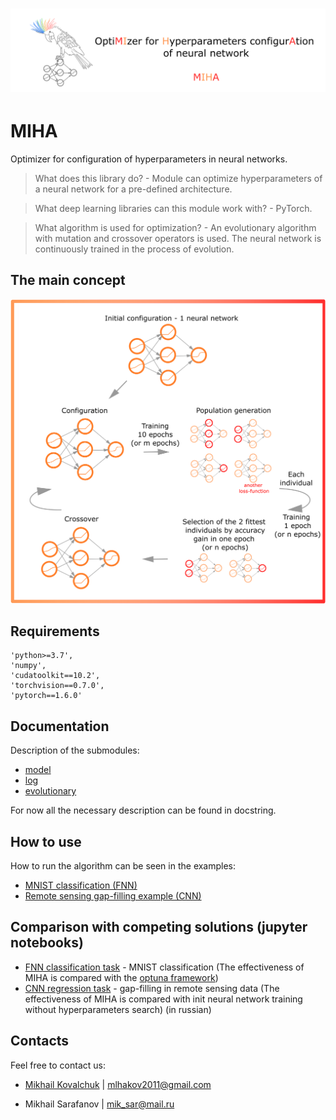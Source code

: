 # ![miha_logo.png](https://raw.githubusercontent.com/Dreamlone/MIHA/main/images/logo.png)

# MIHA
Optimizer for configuration of hyperparameters in neural networks. 

> What does this library do? - Module can optimize hyperparameters of a neural network for a pre-defined architecture.

> What deep learning libraries can this module work with? - PyTorch.

> What algorithm is used for optimization? - An evolutionary algorithm with mutation and crossover operators is used. The neural network is continuously trained in the process of evolution.
>
## The main concept

![main_concept.png](https://raw.githubusercontent.com/Dreamlone/MIHA/main/images/main_concept.png)

## Requirements
    'python>=3.7',
    'numpy',
    'cudatoolkit==10.2',
    'torchvision==0.7.0',
    'pytorch==1.6.0'
    
## Documentation

Description of the submodules:
* [model](https://github.com/Dreamlone/MIHA/blob/main/docs/model.md)
* [log](https://github.com/Dreamlone/MIHA/blob/main/docs/log.md)
* [evolutionary](https://github.com/Dreamlone/MIHA/blob/main/docs/evolutionary.md)

For now all the necessary description can be found in docstring.

## How to use

How to run the algorithm can be seen in the examples:
* [MNIST classification (FNN)](https://github.com/Dreamlone/MIHA/blob/main/examples/FNN_mnist_classification.py)
* [Remote sensing gap-filling example (CNN)](https://github.com/Dreamlone/MIHA/blob/main/examples/CNN_autoencoder_gapfilling.py)

## Comparison with competing solutions (jupyter notebooks)

* [FNN classification task]((https://github.com/Dreamlone/MIHA/blob/main/jupyter_examples/MNIST_optuna_miha.ipynb)) - MNIST classification (The effectiveness of 
MIHA is compared with the [optuna framework](https://github.com/optuna/optuna))
* [CNN regression task](https://github.com/Dreamlone/MIHA/blob/main/jupyter_examples/Images_gapfill_init_miha%20(rus).ipynb) - gap-filling in remote sensing data (The effectiveness of 
MIHA is compared with init neural network training without hyperparameters search) (in russian)


## Contacts

Feel free to contact us:

* [Mikhail Kovalchuk](https://github.com/angrymuskrat) | mlhakov2011@gmail.com 

* Mikhail Sarafanov | mik_sar@mail.ru

